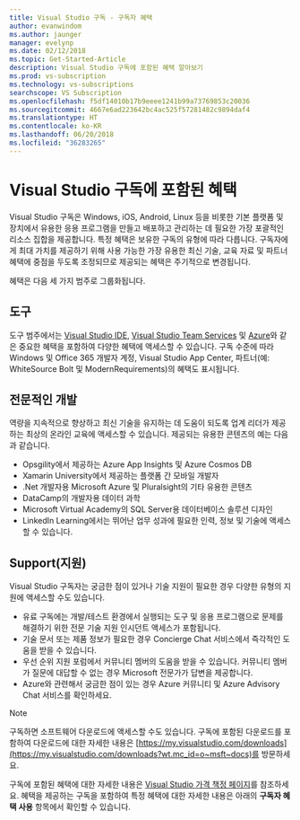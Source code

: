 ```yaml
---
title: Visual Studio 구독 - 구독자 혜택
author: evanwindom
ms.author: jaunger
manager: evelynp
ms.date: 02/12/2018
ms.topic: Get-Started-Article
description: Visual Studio 구독에 포함된 혜택 알아보기
ms.prod: vs-subscription
ms.technology: vs-subscriptions
searchscope: VS Subscription
ms.openlocfilehash: f5df14010b17b9eeee1241b99a73769853c20036
ms.sourcegitcommit: 4667e6ad223642bc4ac525f57281482c9894daf4
ms.translationtype: HT
ms.contentlocale: ko-KR
ms.lasthandoff: 06/20/2018
ms.locfileid: "36283265"
---
```

# <a name="benefits-included-in-your-visual-studio-subscription"></a>Visual Studio 구독에 포함된 혜택

Visual Studio 구독은 Windows, iOS, Android, Linux 등을 비롯한 기본 플랫폼 및 장치에서 유용한 응용 프로그램을 만들고 배포하고 관리하는 데 필요한 가장 포괄적인 리소스 집합을 제공합니다.  특정 혜택은 보유한 구독의 유형에 따라 다릅니다.  구독자에게 최대 가치를 제공하기 위해 사용 가능한 가장 유용한 최신 기술, 교육 자료 및 파트너 혜택에 중점을 두도록 조정되므로 제공되는 혜택은 주기적으로 변경됩니다.

혜택은 다음 세 가지 범주로 그룹화됩니다.

## <a name="tools"></a>도구
도구 범주에서는 [Visual Studio IDE](vs-ide-benefit.md), [Visual Studio Team Services](vs-vsts.md) 및 [Azure](vs-azure.md)와 같은 중요한 혜택을 포함하여 다양한 혜택에 액세스할 수 있습니다.  구독 수준에 따라 Windows 및 Office 365 개발자 계정, Visual Studio App Center, 파트너(예: WhiteSource Bolt 및 ModernRequirements)의 혜택도 표시됩니다.

## <a name="professional-development"></a>전문적인 개발
역량을 지속적으로 향상하고 최신 기술을 유지하는 데 도움이 되도록 업계 리더가 제공하는 최상의 온라인 교육에 액세스할 수 있습니다. 제공되는 유용한 콘텐츠의 예는 다음과 같습니다.
- Opsgility에서 제공하는 Azure App Insights 및 Azure Cosmos DB
- Xamarin University에서 제공하는 플랫폼 간 모바일 개발자
- .Net 개발자용 Microsoft Azure 및 Pluralsight의 기타 유용한 콘텐츠
- DataCamp의 개발자용 데이터 과학
- Microsoft Virtual Academy의 SQL Server용 데이터베이스 솔루션 디자인
- LinkedIn Learning에서는 뛰어난 업무 성과에 필요한 인력, 정보 및 기술에 액세스할 수 있습니다.

## <a name="support"></a>Support(지원)
Visual Studio 구독자는 궁금한 점이 있거나 기술 지원이 필요한 경우 다양한 유형의 지원에 액세스할 수도 있습니다.
- 유료 구독에는 개발/테스트 환경에서 실행되는 도구 및 응용 프로그램으로 문제를 해결하기 위한 전문 기술 지원 인시던트 액세스가 포함됩니다.
- 기술 문서 또는 제품 정보가 필요한 경우  Concierge Chat 서비스에서 즉각적인 도움을 받을 수 있습니다.
- 우선 순위 지원 포럼에서 커뮤니티 멤버의 도움을 받을 수 있습니다.  커뮤니티 멤버가 질문에 대답할 수 없는 경우 Microsoft 전문가가 답변을 제공합니다.
- Azure와 관련해서 궁금한 점이 있는 경우  Azure 커뮤니티 및 Azure Advisory Chat 서비스를 확인하세요.

> [!NOTE]
> 구독하면 소프트웨어 다운로드에 액세스할 수도 있습니다.  구독에 포함된 다운로드를 포함하여 다운로드에 대한 자세한 내용은 [https://my.visualstudio.com/downloads](https://my.visualstudio.com/downloads?wt.mc_id=o~msft~docs)를 방문하세요.

구독에 포함된 혜택에 대한 자세한 내용은 [Visual Studio 가격 책정 페이지](https://visualstudio.microsoft.com/vs/pricing/)를 참조하세요.  혜택을 제공하는 구독을 포함하여 특정 혜택에 대한 자세한 내용은 아래의 **구독자 혜택 사용** 항목에서 확인할 수 있습니다.

